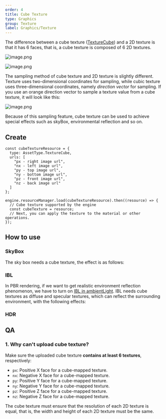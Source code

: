 ```yaml
---
order: 4
title: Cube Texture
type: Graphics
group: Texture
label: Graphics/Texture
---
```


The difference between a cube texture ([TextureCube](${api}core/TextureCube)) and a 2D texture is that it has 6 faces, that is, a cube texture is composed of 6 2D textures.

![image.png](https://gw.alipayobjects.com/mdn/rms_d27172/afts/img/A*Omw8Qo0WzfYAAAAAAAAAAAAAARQnAQ)

![image.png](https://gw.alipayobjects.com/mdn/rms_d27172/afts/img/A*r-XPSaUTEnEAAAAAAAAAAAAAARQnAQ)

The sampling method of cube texture and 2D texture is slightly different. Texture uses two-dimensional coordinates for sampling, while cubic texture uses three-dimensional coordinates, namely _direction vector_ for sampling. If you use an orange direction vector to sample a texture value from a cube texture, it will look like this:

![image.png](https://gw.alipayobjects.com/mdn/rms_d27172/afts/img/A*X752S5pQSB0AAAAAAAAAAAAAARQnAQ)

Because of this sampling feature, cube texture can be used to achieve special effects such as skyBox, environmental reflection and so on.

## Create

```
const cubeTextureResource = {
  type: AssetType.TextureCube,
  urls: [
    "px - right image url",
    "nx - left image url",
    "py - top image url",
    "ny - bottom image url",
    "pz - front image url",
    "nz - back image url"
  ]
};

engine.resourceManager.load(cubeTextureResource).then((resource) => {
  // Cube texture supported by the engine
  const cubeTexture = resource;
  // Next, you can apply the texture to the material or other operations.
});
```

## How to use

### SkyBox

The sky box needs a cube texture, the effect is as follows:

<playground src="background.ts"></playground>

### IBL

In PBR rendering, if we want to get realistic environment reflection phenomenon, we have to turn on [IBL in ambientLight](${docs}ambient-light#ibl). IBL needs cube textures as diffuse and specular textures, which can reflect the surrounding environment, with the following effects:

<playground src="ambient-light.ts"></playground>

### HDR

<playground src="hdr-loader.ts"></playground>

## QA

### 1. Why can't upload cube texture?

Make sure the uploaded cube texture **contains at least 6 textures**, respectively:

- `px`: Positive X face for a cube-mapped texture.
- `nx`: Negative X face for a cube-mapped texture.
- `py`: Positive Y face for a cube-mapped texture.
- `ny`: Negative Y face for a cube-mapped texture.
- `pz`: Positive Z face for a cube-mapped texture.
- `nz`: Negative Z face for a cube-mapped texture.

The cube texture must ensure that the resolution of each 2D texture is equal, that is, the width and height of each 2D texture must be the same.
